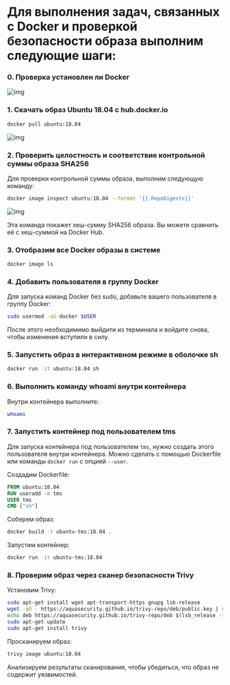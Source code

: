 # Для выполнения задач, связанных с Docker и проверкой безопасности образа выполним следующие шаги:

### 0. Проверка установлен ли Docker

![img](/💀Task17/img/docker-v.png)

### 1. Скачать образ Ubuntu 18.04 с hub.docker.io

```sh
docker pull ubuntu:18.04
```

![img](/💀Task17/img/build-docker.png)

### 2. Проверить целостность и соответствие контрольной суммы образа SHA256

Для проверки контрольной суммы образа, выполним следующую команду:

```sh
docker image inspect ubuntu:18.04 --format '{{.RepoDigests}}'
```

![img](/💀Task17/img/docker-inspect.png)

Эта команда покажет хеш-сумму SHA256 образа. Вы можете сравнить её с хеш-суммой на Docker Hub.

### 3. Отобразим все Docker образы в системе

```sh
docker image ls
```

### 4. Добавить пользователя в группу Docker

Для запуска команд Docker без sudo, добавьте вашего пользователя в группу Docker:

```sh
sudo usermod -aG docker $USER
```

После этого необходимимо выйдити из терминала и войдите снова, чтобы изменения вступили в силу.

### 5. Запустить образ в интерактивном режиме в оболочке sh

```sh
docker run -it ubuntu:18.04 sh
```

### 6. Выполнить команду whoami внутри контейнера

Внутри контейнера выполните:

```sh
whoami
```

### 7. Запустить контейнер под пользователем tms

Для запуска контейнера под пользователем `tms`, нужно создать этого пользователя внутри контейнера. Можно сделать с помощью Dockerfile или команды `docker run` с опцией `--user`.

Создадим Dockerfile:

```Dockerfile
FROM ubuntu:18.04
RUN useradd -m tms
USER tms
CMD ["sh"]
```

Соберем образ:

```sh
docker build -t ubuntu-tms:18.04 .
```

Запустим контейнер:

```sh
docker run -it ubuntu-tms:18.04
```

### 8. Проверим образ через сканер безопасности Trivy

Установим Trivy:

```sh
sudo apt-get install wget apt-transport-https gnupg lsb-release
wget -qO - https://aquasecurity.github.io/trivy-repo/deb/public.key | sudo apt-key add -
echo deb https://aquasecurity.github.io/trivy-repo/deb $(lsb_release -sc) main | sudo tee -a /etc/apt/sources.list.d/trivy.list
sudo apt-get update
sudo apt-get install trivy
```

Просканируем образ:

```sh
trivy image ubuntu:18.04
```

Анализируем результаты сканирования, чтобы убедиться, что образ не содержит уязвимостей.